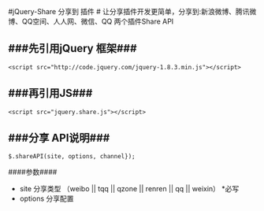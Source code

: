 #jQuery-Share 分享到 插件 #
让分享插件开发更简单，分享到:新浪微博、腾讯微博、QQ空间、人人网、微信、QQ
两个插件Share API 


###先引用jQuery 框架###
-----------------------

    <script src="http://code.jquery.com/jquery-1.8.3.min.js"></script>

###再引用JS###
-----------------------

    <script src="jquery.share.js"></script>

###分享 API说明###
-----------------------

    $.shareAPI(site, options, channel});
    
####参数####
* site 分享类型 （weibo || tqq || qzone || renren || qq || weixin） *必写
* options 分享配置

